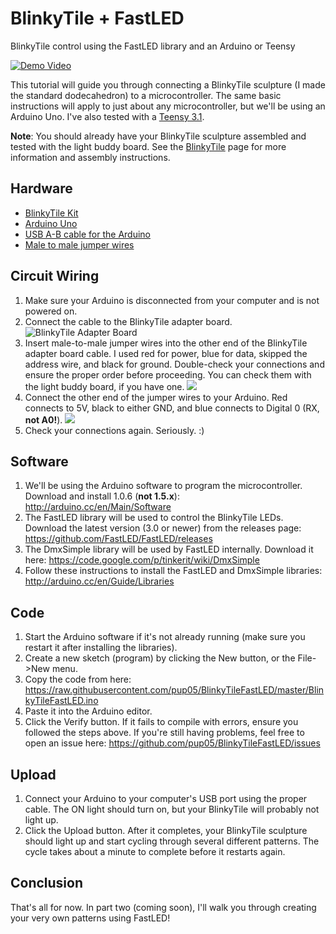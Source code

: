 # BlinkyTile + FastLED
BlinkyTile control using the FastLED library and an Arduino or Teensy

[![Demo Video](https://lh5.googleusercontent.com/Q2ZHcTzfXk-wNXCsgP1aF5o-MZ586nFlKrrjJZYXIBFC=s192-p-no)](https://www.youtube.com/watch?v=ZVGWRow0m3g)

This tutorial will guide you through connecting a BlinkyTile sculpture (I made the standard dodecahedron) to a microcontroller.  The same basic instructions will apply to just about any microcontroller, but we'll be using an Arduino Uno.  I've also tested with a [Teensy 3.1](http://www.pjrc.com/store/teensy31.html).

**Note**:
You should already have your BlinkyTile sculpture assembled and tested with the light buddy board.  See the [BlinkyTile](http://blinkytile.com) page for more information and assembly instructions.

Hardware
--------
* [BlinkyTile Kit](http://blinkytile.com)
* [Arduino Uno](https://www.adafruit.com/product/50)
* [USB A-B cable for the Arduino](https://www.adafruit.com/products/62)
* [Male to male jumper wires](https://www.adafruit.com/product/758)

Circuit Wiring
--------------
1. Make sure your Arduino is disconnected from your computer and is not powered on.
2. Connect the cable to the BlinkyTile adapter board.
![BlinkyTile Adapter Board](https://raw.githubusercontent.com/pup05/BlinkyTileFastLED/master/images/BlinkyTileAdapterBoard.jpg)
3. Insert male-to-male jumper wires into the other end of the BlinkyTile adapter board cable.  I used red for power, blue for data, skipped the address wire, and black for ground.  Double-check your connections and ensure the proper order before proceeding.  You can check them with the light buddy board, if you have one.
![](https://raw.githubusercontent.com/pup05/BlinkyTileFastLED/master/images/BlinkyTileConnector.jpg)
4. Connect the other end of the jumper wires to your Arduino.  Red connects to 5V, black to either GND, and blue connects to Digital 0 (RX, **not A0!**).
![](https://raw.githubusercontent.com/pup05/BlinkyTileFastLED/master/images/ArduinoConnections.jpg)
5. Check your connections again.  Seriously.  :)

Software
--------
1. We'll be using the Arduino software to program the microcontroller.  Download and install 1.0.6 (**not 1.5.x**): http://arduino.cc/en/Main/Software
2. The FastLED library will be used to control the BlinkyTile LEDs.  Download the latest version (3.0 or newer) from the releases page: https://github.com/FastLED/FastLED/releases 
3. The DmxSimple library will be used by FastLED internally.  Download it here: https://code.google.com/p/tinkerit/wiki/DmxSimple
4. Follow these instructions to install the FastLED and DmxSimple libraries: http://arduino.cc/en/Guide/Libraries

Code
-----------
1. Start the Arduino software if it's not already running (make sure you restart it after installing the libraries).
2. Create a new sketch (program) by clicking the New button, or the File->New menu.
3. Copy the code from here: https://raw.githubusercontent.com/pup05/BlinkyTileFastLED/master/BlinkyTileFastLED.ino
4. Paste it into the Arduino editor.
5. Click the Verify button.  If it fails to compile with errors, ensure you followed the steps above.  If you're still having problems, feel free to open an issue here: https://github.com/pup05/BlinkyTileFastLED/issues

Upload
------
1. Connect your Arduino to your computer's USB port using the proper cable.  The ON light should turn on, but your BlinkyTile will probably not light up.
2. Click the Upload button.  After it completes, your BlinkyTile sculpture should light up and start cycling through several different patterns.  The cycle takes about a minute to complete before it restarts again.

Conclusion
----------
That's all for now.  In part two (coming soon), I'll walk you through creating your very own patterns using FastLED!
